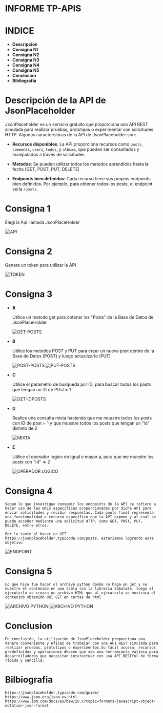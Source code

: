 #   INFORME TP-APIS

#   INDICE 

- **Descripcion**
- **Consigna N1**
- **Consigna N2**
- **Consigna N3**
- **Consigna N4**
- **Consigna N5**
- **Conclusion**
- **Bibliografia**

# Descripción de la API de JsonPlaceholder

JsonPlaceholder es un servicio gratuito que proporciona una API REST simulada para realizar pruebas, prototipos o experimentar con solicitudes HTTP. Algunas características de la API de JsonPlaceholder son:

- **Recursos disponibles**: La API proporciona recursos como `posts`, `comments`, `users`, `todos`, y `albums`, que pueden ser consultados y manipulados a traves de solicitudes

- **Metodos**: Se pueden utilizar todos los metodos aprendidos hasta la fecha (GET, POST, PUT, DELETE)

- **Endpoints bien definidos**: Cada recurso tiene sus propios endpoints bien definidos. Por ejemplo, para obtener todos los posts, el endpoint sería `/posts`.

#   Consigna 1

Elegi la Api llamada JsonPlaceHolder

![API](API.png)

# Consigna 2

Genere un token para utilizar la API

![TOKEN](TOKEN.png)


#   Consigna 3

- **A**

    Utilice un metodo get para obtener los "Posts" de la Base de Datos de JsonPlaceHolder

    ![GET-POSTS](A.png)

-   **B**

    Utilice los metodos POST y PUT para crear un nuevo post dentro de la Base de Datos (POST) y luego actualizarlo (PUT)

    ![POST-POSTS](POST.png)
    ![PUT-POSTS](PUT.png)


-   **C**

    Utilice el parametro de busqueda por ID, para buscar todos los posts que tengan un ID de POst = 1

    ![GET-IDPOSTS](GETIDPOST.png)

-   **D**

    Realice una consulta mixta haciendo que me muestre todos los posts con ID de post = 1 y que muestre todos los posts que tengan un "id" distinto de 2

    ![MIXTA](MIX.png)

-   **E**

    Utilice el operador logico de igual o mayor a, para que me muestre los posts con  "id" => 2

    ![OPERADOR LOGICO](LOGICO.png)

#   Consigna 4

    Segun lo que investigue consumir los endpoints de la API se refiere a hacer uso de las URLs específicas proporcionadas por dicha API para enviar solicitudes y recibir respuestas. Cada punto final representa una funcionalidad o recurso específico que la API expone y al cual se puede acceder mediante una solicitud HTTP, como GET, POST, PUT, DELETE, entre otros.

    Por lo tanto al hacer un GET https://jsonplaceholder.typicode.com/posts, estariamos logrando este objetivo

![ENDPOINT](ENDPOINT.png)
    

#   Consigna 5

    Lo que hice fue hacer el archivo python donde se haga un get y se muestre el contenido en una tabla con la libreria tabulate, luego al ejecutarlo se creara un archivo HTML que al ejecutarlo se mostrara el contenido obtenido del GET en cartas de html

![ARCHIVO PYTHON](PY1.png)
![ARCHIVO PYTHON](PY.png)

#   Conclusion

    En conclusión, la utilización de JsonPlaceholder proporciona una manera conveniente y eficaz de trabajar con una API REST simulada para realizar pruebas, prototipos o experimentos.Su fácil acceso, recursos predefinidos y operaciones dhacen que sea una herramienta valiosa para desarrolladores que necesitan interactuar con una API RESTful de forma rápida y sencilla. 

#   Bilbiografia

    https://jsonplaceholder.typicode.com/guide/
    https://www.json.org/json-es.html
    https://www.ibm.com/docs/es/baw/20.x?topic=formats-javascript-object-notation-json-format

